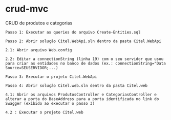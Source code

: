 # crud-mvc
CRUD de produtos e categorias

    Passo 1: Executar as queries do arquivo Create-Entities.sql

    Passo 2: Abrir solução Citel.WebApi.sln dentro da pasta Citel.WebApi
   
    2.1: Abrir arquivo Web.config
    
    2.2: Editar a connectionString (linha 19) com o seu servidor que usou para criar as entidades no banco de dados (ex.: connectionString="Data Source=SEUSERVIDOR;...)
 
    Passo 3: Executar o projeto Citel.WebApi

    Passo 4: Abrir solução Citel.web.sln dentro da pasta Citel.web

    4.1: Abrir os arquivos ProdutosController e CategoriasController e alterar a porta do BaseAddress para a porta identificada no link do Swagger (exibido ao executar o passo 3)
  
    4.2 : Executar o projeto Citel.web
